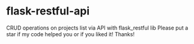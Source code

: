 # flask-restful-api
CRUD operations on projects list via API with flask_restful lib
Please put a star if my code helped you or if you liked it! Thanks!
